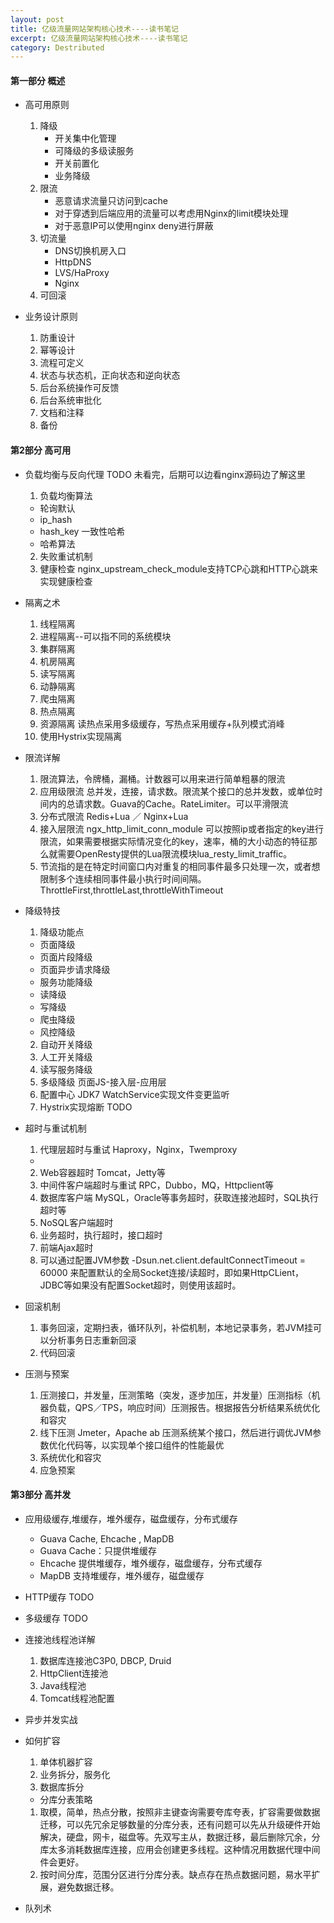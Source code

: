 ```yaml
---
layout: post
title: 亿级流量网站架构核心技术----读书笔记
excerpt: 亿级流量网站架构核心技术----读书笔记
category: Destributed
---
```



#### 第一部分 概述

- 高可用原则
  1. 降级
      - 开关集中化管理
      - 可降级的多级读服务
      - 开关前置化
      - 业务降级
  2. 限流
      - 恶意请求流量只访问到cache
      - 对于穿透到后端应用的流量可以考虑用Nginx的limit模块处理
      - 对于恶意IP可以使用nginx deny进行屏蔽
  3. 切流量
      - DNS切换机房入口
      - HttpDNS
      - LVS/HaProxy
      - Nginx
  4. 可回滚

- 业务设计原则
  1. 防重设计
  2. 幂等设计
  3. 流程可定义
  4. 状态与状态机，正向状态和逆向状态
  5. 后台系统操作可反馈
  6. 后台系统审批化
  7. 文档和注释
  8. 备份

#### 第2部分 高可用

- 负载均衡与反向代理   TODO 未看完，后期可以边看nginx源码边了解这里
  1. 负载均衡算法
    - 轮询默认
    - ip_hash
    - hash_key 一致性哈希
    - 哈希算法
  2. 失败重试机制
  3. 健康检查 nginx_upstream_check_module支持TCP心跳和HTTP心跳来实现健康检查

- 隔离之术
  1. 线程隔离
  2. 进程隔离--可以指不同的系统模块
  3. 集群隔离
  4. 机房隔离
  5. 读写隔离
  6. 动静隔离
  7. 爬虫隔离
  8. 热点隔离
  9. 资源隔离 读热点采用多级缓存，写热点采用缓存+队列模式消峰
  10. 使用Hystrix实现隔离

- 限流详解
  1. 限流算法，令牌桶，漏桶。计数器可以用来进行简单粗暴的限流
  2. 应用级限流 总并发，连接，请求数。限流某个接口的总并发数，或单位时间内的总请求数。Guava的Cache。RateLimiter。可以平滑限流
  3. 分布式限流 Redis+Lua ／ Nginx+Lua
  4. 接入层限流 ngx_http_limit_conn_module 可以按照ip或者指定的key进行限流，如果需要根据实际情况变化的key，速率，桶的大小动态的特征那么就需要OpenResty提供的Lua限流模块lua_resty_limit_traffic。
  5. 节流指的是在特定时间窗口内对重复的相同事件最多只处理一次，或者想限制多个连续相同事件最小执行时间间隔。ThrottleFirst,throttleLast,throttleWithTimeout

- 降级特技
  1. 降级功能点
    - 页面降级
    - 页面片段降级
    - 页面异步请求降级
    - 服务功能降级
    - 读降级
    - 写降级
    - 爬虫降级
    - 风控降级
  2. 自动开关降级
  3. 人工开关降级
  4. 读写服务降级
  5. 多级降级 页面JS-接入层-应用层  
  6. 配置中心  JDK7 WatchService实现文件变更监听
  7. Hystrix实现熔断 TODO

- 超时与重试机制
  1. 代理层超时与重试 Haproxy，Nginx，Twemproxy
    -
  2. Web容器超时 Tomcat，Jetty等
  3. 中间件客户端超时与重试 RPC，Dubbo，MQ，Httpclient等
  4. 数据库客户端 MySQL，Oracle等事务超时，获取连接池超时，SQL执行超时等
  5. NoSQL客户端超时
  6. 业务超时，执行超时，接口超时
  7. 前端Ajax超时
  8. 可以通过配置JVM参数  -Dsun.net.client.defaultConnectTimeout = 60000 来配置默认的全局Socket连接/读超时，即如果HttpCLient，JDBC等如果没有配置Socket超时，则使用该超时。

- 回滚机制
  1. 事务回滚，定期扫表，循环队列，补偿机制，本地记录事务，若JVM挂可以分析事务日志重新回滚
  2. 代码回滚

- 压测与预案
  1. 压测接口，并发量，压测策略（突发，逐步加压，并发量）压测指标（机器负载，QPS／TPS，响应时间）压测报告。根据报告分析结果系统优化和容灾
  2. 线下压测 Jmeter，Apache ab 压测系统某个接口，然后进行调优JVM参数优化代码等，以实现单个接口组件的性能最优
  3. 系统优化和容灾
  4. 应急预案

#### 第3部分 高并发

- 应用级缓存,堆缓存，堆外缓存，磁盘缓存，分布式缓存
  - Guava Cache, Ehcache , MapDB
  - Guava Cache：只提供堆缓存
  - Ehcache 提供堆缓存，堆外缓存，磁盘缓存，分布式缓存
  - MapDB 支持堆缓存，堆外缓存，磁盘缓存
- HTTP缓存   TODO
- 多级缓存  TODO
- 连接池线程池详解
  1. 数据库连接池C3P0, DBCP, Druid
  2. HttpClient连接池
  3. Java线程池
  4. Tomcat线程池配置

- 异步并发实战
- 如何扩容
  1. 单体机器扩容
  2. 业务拆分，服务化
  3. 数据库拆分
    - 分库分表策略
    1. 取模，简单，热点分散，按照非主键查询需要夸库夸表，扩容需要做数据迁移，可以先冗余足够数量的分库分表，还有问题可以先从升级硬件开始解决，硬盘，网卡，磁盘等。先双写主从，数据迁移，最后删除冗余，分库太多消耗数据库连接，应用会创建更多线程。这种情况用数据代理中间件会更好。
    2. 按时间分库，范围分区进行分库分表。缺点存在热点数据问题，易水平扩展，避免数据迁移。

- 队列术  
